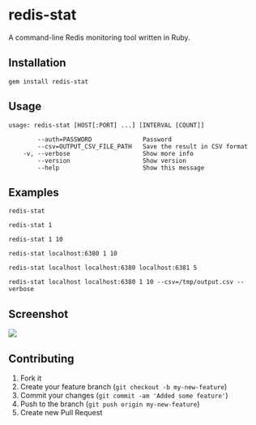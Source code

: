 # redis-stat

A command-line Redis monitoring tool written in Ruby.

## Installation

```
gem install redis-stat
```

## Usage

```
usage: redis-stat [HOST[:PORT] ...] [INTERVAL [COUNT]]

        --auth=PASSWORD              Password
        --csv=OUTPUT_CSV_FILE_PATH   Save the result in CSV format
    -v, --verbose                    Show more info
        --version                    Show version
        --help                       Show this message
```

## Examples

```
redis-stat

redis-stat 1

redis-stat 1 10

redis-stat localhost:6380 1 10

redis-stat localhost localhost:6380 localhost:6381 5

redis-stat localhost localhost:6380 1 10 --csv=/tmp/output.csv --verbose
```

## Screenshot

![](https://github.com/junegunn/redis-stat/raw/master/screenshots/redis-stat-0.1.0.png)


## Contributing

1. Fork it
2. Create your feature branch (`git checkout -b my-new-feature`)
3. Commit your changes (`git commit -am 'Added some feature'`)
4. Push to the branch (`git push origin my-new-feature`)
5. Create new Pull Request
